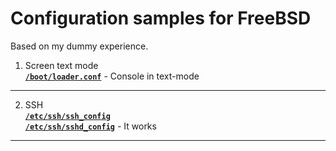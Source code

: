 # Configuration samples for FreeBSD
Based on my dummy experience.
1. Screen text mode    
[**`/boot/loader.conf`**](https://github.com/wildfielded/samples-freebsd/blob/master/boot/loader.conf) - Console in text-mode    
----
2. SSH    
[**`/etc/ssh/ssh_config`**](https://github.com/wildfielded/samples-freebsd/blob/master/etc/ssh/ssh_config)    
[**`/etc/ssh/sshd_config`**](https://github.com/wildfielded/samples-freebsd/blob/master/etc/ssh/sshd_config) - It works    
----
